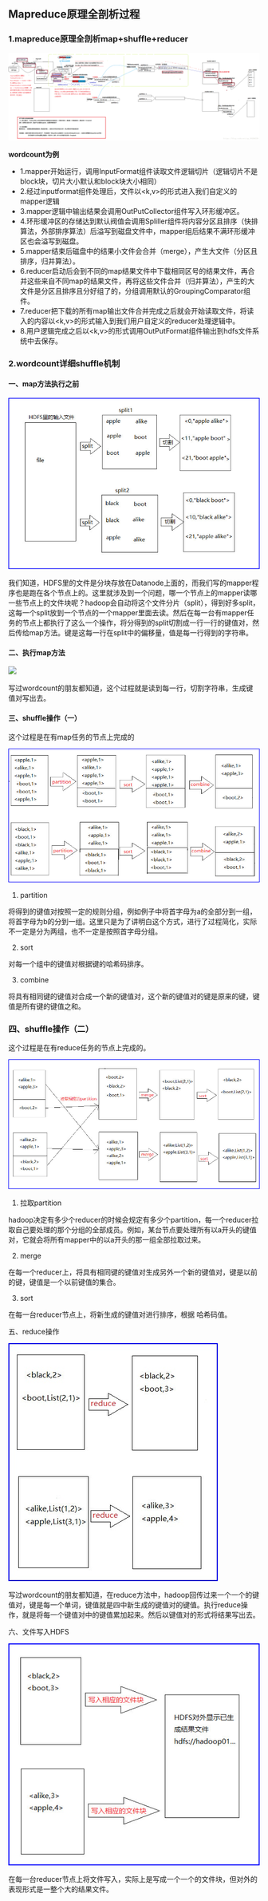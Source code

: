 ## Mapreduce原理全剖析过程

### 1.mapreduce原理全剖析map+shuffle+reducer 

![p1](https://github.com/yueyuanyang/knowledge/blob/master/hadoop/theory/img/p1.png)

**wordcount为例**

- 1.mapper开始运行，调用InputFormat组件读取文件逻辑切片（逻辑切片不是block块，切片大小默认和block块大小相同）
- 2.经过inputformat组件处理后，文件以<k,v>的形式进入我们自定义的mapper逻辑
- 3.mapper逻辑中输出结果会调用OutPutCollector组件写入环形缓冲区。
- 4.环形缓冲区的存储达到默认阀值会调用Spliller组件将内容分区且排序（快排算法，外部排序算法）后溢写到磁盘文件中，mapper组后结果不满环形缓冲区也会溢写到磁盘。
- 5.mapper结束后磁盘中的结果小文件会合并（merge），产生大文件（分区且排序，归并算法）。
- 6.reducer启动后会到不同的map结果文件中下载相同区号的结果文件，再合并这些来自不同map的结果文件，再将这些文件合并（归并算法），产生的大文件是分区且排序且分好组了的，分组调用默认的GroupingComparator组件。
- 7.reducer把下载的所有map输出文件合并完成之后就会开始读取文件，将读入的内容以<k,v>的形式输入到我们用户自定义的reducer处理逻辑中。
- 8.用户逻辑完成之后以<k,v>的形式调用OutPutFormat组件输出到hdfs文件系统中去保存。

### 2.wordcount详细shuffle机制

#### 一、map方法执行之前
![](https://github.com/yueyuanyang/knowledge/blob/master/hadoop/theory/img/p2.jpg)

 我们知道，HDFS里的文件是分块存放在Datanode上面的，而我们写的mapper程序也是跑在各个节点上的。这里就涉及到一个问题，哪一个节点上的mapper读哪一些节点上的文件块呢？hadoop会自动将这个文件分片（split），得到好多split，这每一个split放到一个节点的一个mapper里面去读。然后在每一台有mapper任务的节点上都执行了这么一个操作，将分得到的split切割成一行一行的键值对，然后传给map方法。键是这每一行在split中的偏移量，值是每一行得到的字符串。

#### 二、执行map方法

![](https://github.com/yueyuanyang/knowledge/blob/master/hadoop/theory/img/p3.png)

写过wordcount的朋友都知道，这个过程就是读到每一行，切割字符串，生成键值对写出去。

#### 三、shuffle操作（一）

这个过程是在有map任务的节点上完成的

![](https://github.com/yueyuanyang/knowledge/blob/master/hadoop/theory/img/p4.jpg)

1. partition

将得到的键值对按照一定的规则分组，例如例子中将首字母为a的全部分到一组，将首字母为b的分到一组。这里只是为了讲明白这个方式，进行了过程简化，实际不一定是分为两组，也不一定是按照首字母分组。

2. sort

对每一个组中的键值对根据键的哈希码排序。

3. combine

将具有相同键的键值对合成一个新的键值对，这个新的键值对的键是原来的键，键值是所有键的键值之和。

### 四、shuffle操作（二）

这个过程是在有reduce任务的节点上完成的。

![](https://github.com/yueyuanyang/knowledge/blob/master/hadoop/theory/img/p5.jpg)

1. 拉取partition

hadoop决定有多少个reducer的时候会规定有多少个partition，每一个reducer拉取自己要处理的那个分组的全部成员。例如，某台节点要处理所有以a开头的键值对，它就会将所有mapper中的以a开头的那一组全部拉取过来。

2. merge

在每一个reducer上，将具有相同键的键值对生成另外一个新的键值对，键是以前的键，键值是一个以前键值的集合。

3. sort

在每一台reducer节点上，将新生成的键值对进行排序，根据 哈希码值。

五、reduce操作

![](https://github.com/yueyuanyang/knowledge/blob/master/hadoop/theory/img/p6.jpg)

 写过wordcount的朋友都知道，在reduce方法中，hadoop回传过来一个一个的键值对，键是每一个单词，键值就是四中新生成的键值对的键值。执行reduce操作，就是将每一个键值对中的键值累加起来。然后以键值对的形式将结果写出去。

六、文件写入HDFS

![](https://github.com/yueyuanyang/knowledge/blob/master/hadoop/theory/img/p7.jpg)

在每一台reducer节点上将文件写入，实际上是写成一个一个的文件块，但对外的表现形式是一整个大的结果文件。







